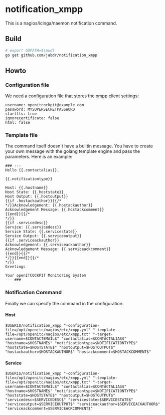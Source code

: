 # notification_xmpp
This is a nagios/icinga/naemon notification command.
## Build

```bash
# export GOPATH=$(pwd)
go get github.com/jabdr/notification_xmpp
```

## Howto

### Configuration file
We need a configuration file that stores the xmpp client settings:

```
username: openitcockpit@example.com
password: MYSUPERSECRETPASSWORD
starttls: true
ignorecertificate: false
html: false
```

### Template file
The command itself doesn't have a builtin message. You have to create your own message with the golang template engine and pass the parameters. Here is an example:

```
### ---
Hello {{.contactalias}},

{{.notificationtype}}

Host: {{.hostname}}
Host State: {{.hoststate}}
Host Output: {{.hostoutput}}
{{if .hostackauthor}}{{/*
*/}}Acknowledgement: {{.hostackauthor}}
Acknowledgement Message: {{.hostackcomment}}
{{end}}{{/*
*/}}
{{if .servicedesc}}
Service: {{.servicedesc}}
Service State: {{.servicestate}}
Service Output: {{.serviceoutput}}
{{if .serviceackauthor}}
Acknowledgement: {{.serviceackauthor}}
Acknowledgement Message: {{.serviceackcomment}}
{{end}}{{/*
*/}}{{end}}{{/*
*/}}
Greetings

Your openITCOCKPIT Monitoring System
--- ###
```

### Notification Command
Finally we can specify the command in the configuration.

#### Host
```
$USER1$/notification_xmpp "-configuration-file=/opt/openitc/nagios/etc/xmpp.yml" "-template-file=/opt/openitc/nagios/etc/xmpp.txt" "-target-username=$CONTACTEMAIL$" "contactalias=$CONTACTALIAS$" "hostname=$HOSTNAME$" "notificationtype=$NOTIFICATIONTYPE$" "hoststate=$HOSTSTATE$" "hostoutput=$HOSTOUTPUT$" "hostackauthor=$HOSTACKAUTHOR$" "hostackcomment=$HOSTACKCOMMENT$"
```

#### Service
```
$USER1$/notification_xmpp "-configuration-file=/opt/openitc/nagios/etc/xmpp.yml" "-template-file=/opt/openitc/nagios/etc/xmpp.txt" "-target-username=$CONTACTEMAIL$" "contactalias=$CONTACTALIAS$" "hostname=$HOSTNAME$" "notificationtype=$NOTIFICATIONTYPE$" "hoststate=$HOSTSTATE$" "hostoutput=$HOSTOUTPUT$" "servicedesc=$SERVICEDESC$" "servicestate=$SERVICESTATE$" "serviceoutput=$SERVICEOUTPUT$" "serviceackauthor=$SERVICEACKAUTHOR$" "serviceackcomment=$SERVICEACKCOMMENT$"
```
